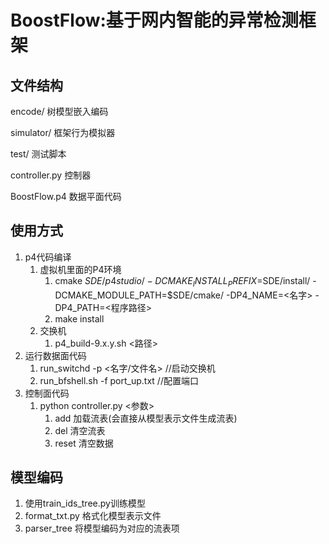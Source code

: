 # BoostFlow:基于网内智能的异常检测框架
## 文件结构

encode/ 树模型嵌入编码

simulator/ 框架行为模拟器

test/ 测试脚本

controller.py 控制器

BoostFlow.p4 数据平面代码

## 使用方式
1. p4代码编译
   1. 虚拟机里面的P4环境
      1. cmake $SDE/p4studio/ -DCMAKE_INSTALL_PREFIX=$SDE/install/ -DCMAKE_MODULE_PATH=$SDE/cmake/ -DP4_NAME=<名字> -DP4_PATH=<程序路径>
      2. make install
   2. 交换机
      1. p4_build-9.x.y.sh <路径>
2. 运行数据面代码
   1. run_switchd -p <名字/文件名> //启动交换机
   2. run_bfshell.sh -f port_up.txt //配置端口
3. 控制面代码
   1. python controller.py <参数>
      1. add 加载流表(会直接从模型表示文件生成流表)
      2. del 清空流表
      3. reset 清空数据

## 模型编码
1. 使用train_ids_tree.py训练模型
2. format_txt.py 格式化模型表示文件
3. parser_tree 将模型编码为对应的流表项